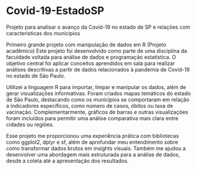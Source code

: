 # Covid-19-EstadoSP
Projeto para analisar o avanço da Covid-19 no estado de SP e relações com caracteristicas dos municipios

Primeiro grande projeto com manipulação de dados em R (Projeto acadêmico)
Este projeto foi desenvolvido como parte de uma disciplina da faculdade voltada para análise de dados e programação estatística. O objetivo central foi aplicar conceitos aprendidos em sala para realizar análises descritivas a partir de dados relacionados à pandemia de Covid-19 no estado de São Paulo.

Utilizei a linguagem R para importar, limpar e manipular os dados, além de gerar visualizações informativas. Foram criados mapas temáticos do estado de São Paulo, destacando como os municípios se comportaram em relação a indicadores específicos, como número de casos, óbitos ou taxa de vacinação. Complementarmente, gráficos de barras e outras visualizações foram incluídos para permitir uma análise comparativa mais clara entre cidades ou regiões.

Esse projeto me proporcionou uma experiência prática com bibliotecas como ggplot2, dplyr e sf, além de aprofundar meu entendimento sobre como transformar dados brutos em insights visuais. Também me ajudou a desenvolver uma abordagem mais estruturada para a análise de dados, desde a coleta até a apresentação dos resultados.
